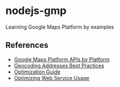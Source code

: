 # nodejs-gmp

Learning Google Maps Platform by examples

## References

- [Google Maps Platform APIs by Platform](https://developers.google.com/maps/apis-by-platform)
- [Geocoding Addresses Best Practices](https://developers.google.com/maps/documentation/geocoding/best-practices)
- [Optimization Guide](https://developers.google.com/maps/optimization-guide)
- [Optimizing Web Service Usage](https://developers.google.com/maps/premium/optimize-web-services)
